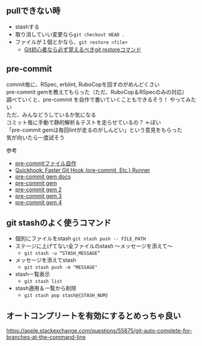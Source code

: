 ## pullできない時
- stashする
- 取り消していい変更なら`git checkout HEAD .`
- ファイルが１個とかなら、`git restore <file>`
  - [Git初心者なら必ず覚えるべきgit restoreコマンド](https://iwb.jp/git-restore-s-head-commit-fix/)

## pre-commit
commit毎に、RSpec, erblint, RuboCopを回すのがめんどくさい  
pre-commit gemを教えてもらった（ただ、RuboCop＆RSpecのみの対応）    
調べていくと、pre-commit を自作で書いていくこともできるそう！   やってみたい  
ただ、みんなどうしているか気になる    
コミット毎に手動で静的解析＆テストを走らせているの？  ←ぽい  
「pre-commit gemは毎回lintが走るのがしんどい」という意見をもらった  
気が向いたら一度試そう

参考  
- [pre-commitファイル自作](https://qiita.com/yuku_t/items/ad072418290a2b01a35a)
- [Quickhook: Faster Git Hook (pre-commit, Etc.) Runner](https://morioh.com/p/7f7cfefb24e8)
- [pre-commit gem docs](https://www.rubydoc.info/gems/pre-commit/0.31.0)
- [pre-commit gem](https://qiita.com/ryoff/items/9ab8958b2570bde3ab4d)
- [pre-commit gem 2](https://ohmyenter.com/rubocop-with-pre-commit/)
- [pre-commit gem 3](https://dev.classmethod.jp/articles/pre-commit-rubocop/)
- [pre-commit gem 4](https://qiita.com/yn-misaki/items/adbc9a02be226bc10354)

## git stashのよく使うコマンド
- 個別にファイルをstash
	`git stash push -- FILE_PATH`
- ステージに上げてない全ファイルのstash 〜メッセージを添えて〜
    - `git stash -u “STASH_MESSAGE”`
- メッセージを添えてstash
  - `git stash push -m "MESSAGE"`
- stash一覧表示
    - `git stash list`
- stash適用＆一覧から削除
    - `git stash pop stash@{STASH_NUM}`

## オートコンプリートを有効にするとめっちゃ良い

https://apple.stackexchange.com/questions/55875/git-auto-complete-for-branches-at-the-command-line

